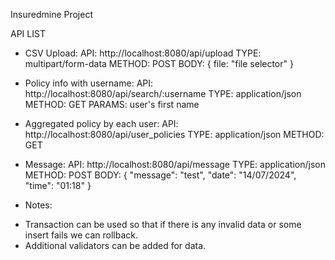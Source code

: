 Insuredmine Project

API LIST
* CSV Upload:
  API: http://localhost:8080/api/upload
  TYPE: multipart/form-data
  METHOD: POST
  BODY: { file: "file selector" }

* Policy info with username:
  API: http://localhost:8080/api/search/:username
  TYPE: application/json
  METHOD: GET
  PARAMS: user's first name

* Aggregated policy by each user:
  API: http://localhost:8080/api/user_policies
  TYPE: application/json
  METHOD: GET

* Message:
  API: http://localhost:8080/api/message
  TYPE: application/json
  METHOD: POST
  BODY: { "message": "test", "date": "14/07/2024", "time": "01:18" }


* Notes:
- Transaction can be used so that if there is any invalid data or some insert fails we can rollback.
- Additional validators can be added for data.